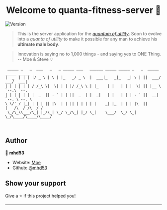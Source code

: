 <h1 align="center">Welcome to quanta-fitness-server 👋</h1>
<p>
  <img alt="Version" src="https://img.shields.io/badge/version-0.1-blue.svg?cacheSeconds=2592000" />
</p>

> This is the server application for the [*quantum of utility*](https://github.com/mhd53/quanta-fitness). Soon to evolve into a  *quanta of utility* to make it possible for any man to achieve his  **ultimate male body**.

> Innovation is saying no to 1,000 things - and saying yes to ONE Thing. -- Moe & Steve 💡

```
 _____ _   _  ___   _   _ _____ ___   ______ _____ _____ _   _  _____ _____ _____ 
|  _  | | | |/ _ \ | \ | |_   _/ _ \  |  ___|_   _|_   _| \ | ||  ___/  ___/  ___|
| | | | | | / /_\ \|  \| | | |/ /_\ \ | |_    | |   | | |  \| || |__ \ `--.\ `--. 
| | | | | | |  _  || . ` | | ||  _  | |  _|   | |   | | | . ` ||  __| `--. \`--. \
\ \/' / |_| | | | || |\  | | || | | | | |    _| |_  | | | |\  || |___/\__/ /\__/ /
 \_/\_\\___/\_| |_/\_| \_/ \_/\_| |_/ \_|    \___/  \_/ \_| \_/\____/\____/\____/ 
                                                                                  
                                                                                  
```

## Author

👤 **mhd53**

* Website: [Moe](moedarabi.com)
* Github: [@mhd53](https://github.com/mhd53)

## Show your support

Give a ⭐️ if this project helped you!

***
